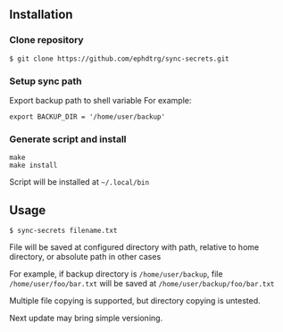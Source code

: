 ## Installation

### Clone repository
```
$ git clone https://github.com/ephdtrg/sync-secrets.git
```

### Setup sync path

Export backup path to shell variable
For example:
```
export BACKUP_DIR = '/home/user/backup'
```

### Generate script and install

```
make
make install
```
Script will be installed at `~/.local/bin`

## Usage
```
$ sync-secrets filename.txt
```

File will be saved at configured directory with path, relative to home directory, or absolute path in other cases

For example, if backup directory is `/home/user/backup`, 
file `/home/user/foo/bar.txt` will be saved at `/home/user/backup/foo/bar.txt`

Multiple file copying is supported, but directory copying is untested.

Next update may bring simple versioning.
